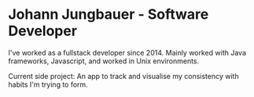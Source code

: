# Johann Jungbauer - Software Developer

I've worked as a fullstack developer since 2014. Mainly worked with Java frameworks, Javascript, and worked in Unix environments.

Current side project: An app to track and visualise my consistency with habits I'm trying to form.

<!--
**jungbauer/jungbauer** is a ✨ _special_ ✨ repository because its `README.md` (this file) appears on your GitHub profile.

Here are some ideas to get you started:

- 🔭 I’m currently working on ...
- 🌱 I’m currently learning ...
- 👯 I’m looking to collaborate on ...
- 🤔 I’m looking for help with ...
- 💬 Ask me about ...
- 📫 How to reach me: ...
- 😄 Pronouns: ...
- ⚡ Fun fact: ...
-->
